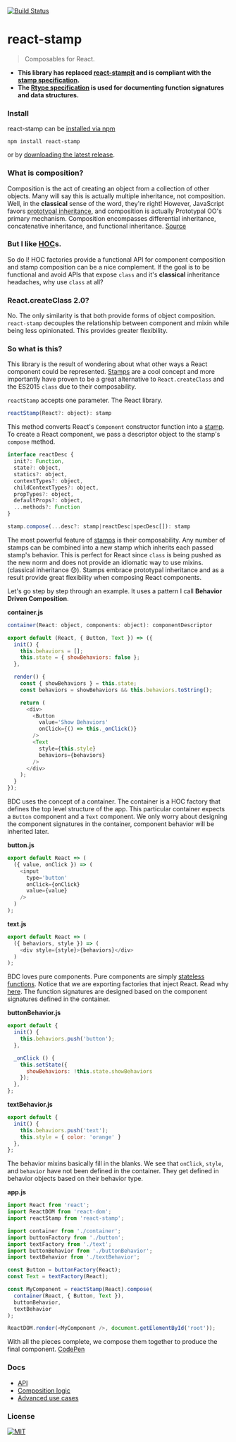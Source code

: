 [![Build Status](https://travis-ci.org/stampit-org/react-stamp.svg)](https://travis-ci.org/stampit-org/react-stamp)

# react-stamp
> Composables for React.

* **This library has replaced [react-stampit](https://github.com/stampit-org/react-stampit) and is compliant with the [stamp specification](https://github.com/stampit-org/stamp-specification).**
* **The [Rtype specification](https://github.com/ericelliott/rtype#rtype) is used for documenting function signatures and data structures.**

### Install

react-stamp can be [installed via npm](https://www.npmjs.com/package/react-stamp)

```
npm install react-stamp
```

or by [downloading the latest release](https://github.com/stampit-org/react-stamp/releases).

### What is composition?

Composition is the act of creating an object from a collection of other objects. Many will say this is actually
multiple inheritance, not composition. Well, in the **classical** sense of the word, they're right! However, JavaScript
favors [prototypal inheritance](https://medium.com/javascript-scene/common-misconceptions-about-inheritance-in-javascript-d5d9bab29b0a), and composition is actually Prototypal OO's primary mechanism. Composition encompasses
differential inheritance, concatenative inheritance, and functional inheritance. [Source](http://ericleads.com/2013/02/fluent-javascript-three-different-kinds-of-prototypal-oo/)

### But I like [HOC](https://medium.com/@dan_abramov/mixins-are-dead-long-live-higher-order-components-94a0d2f9e750)s.

So do I! HOC factories provide a functional API for component composition and stamp composition can be a nice complement. If the goal is to be functional and avoid APIs that expose `class` and it's **classical** inheritance headaches, why use `class` at all?

### React.createClass 2.0?

No. The only similarity is that both provide forms of object composition. `react-stamp` decouples the relationship between component and mixin while being less opinionated. This provides greater flexibility.

### So what is this?

This library is the result of wondering about what other ways a React component could be represented. [Stamps](https://github.com/stampit-org/stamp-specification) are a cool concept and more importantly have proven to be a great alternative to `React.createClass` and the ES2015 `class` due to their composability.

`reactStamp` accepts one parameter. The React library.

```js
reactStamp(React?: object): stamp
```

This method converts React's `Component` constructor function into a [stamp](https://github.com/stampit-org/stamp-specification). To create a React component, we pass a descriptor object to the stamp's `compose` method.

```js
interface reactDesc {
  init?: Function,
  state?: object,
  statics?: object,
  contextTypes?: object,
  childContextTypes?: object,
  propTypes?: object,
  defaultProps?: object,
  ...methods?: Function
}

stamp.compose(...desc?: stamp|reactDesc|specDesc[]): stamp
```

The most powerful feature of [stamps](https://github.com/stampit-org/stamp-specification) is their composability. Any number of stamps can be combined into a new stamp which inherits each passed stamp's behavior. This is perfect for React since `class` is being pushed as the new norm and does not provide an idiomatic way to use mixins. (classical inheritance :disappointed:). Stamps embrace prototypal inheritance and as a result provide great flexibility when composing React components.

Let's go step by step through an example. It uses a pattern I call **Behavior Driven Composition**.

__container.js__
```js
container(React: object, components: object): componentDescriptor
```
```js
export default (React, { Button, Text }) => ({
  init() {
    this.behaviors = [];
    this.state = { showBehaviors: false };
  },

  render() {
    const { showBehaviors } = this.state;
    const behaviors = showBehaviors && this.behaviors.toString();

    return (
      <div>
        <Button
          value='Show Behaviors'
          onClick={() => this._onClick()}
        />
        <Text
          style={this.style}
          behaviors={behaviors}
        />
      </div>
    );
  }
});
```

BDC uses the concept of a container. The container is a HOC factory that defines the top level structure of the app. This particular container expects a `Button` component and a `Text` component. We only worry about designing the component signatures in the container, component behavior will be inherited later.

__button.js__
```js
export default React => (
  ({ value, onClick }) => (
    <input
      type='button'
      onClick={onClick}
      value={value}
    />
  )
);
```

__text.js__
```js
export default React => (
  ({ behaviors, style }) => (
    <div style={style}>{behaviors}</div>
  )
);
```

BDC loves pure components. Pure components are simply [stateless functions](https://facebook.github.io/react/blog/2015/10/07/react-v0.14.html#stateless-functional-components). Notice that we are exporting factories that inject React. Read why [here](https://github.com/ericelliott/react-pure-component-starter#pure-component-factories). The function signatures are designed based on the component signatures defined in the container.

__buttonBehavior.js__
```js
export default {
  init() {
    this.behaviors.push('button');
  },

  _onClick () {
    this.setState({
      showBehaviors: !this.state.showBehaviors
    });
  },
};
```

__textBehavior.js__
```js
export default {
  init() {
    this.behaviors.push('text');
    this.style = { color: 'orange' }
  },
};
```

The behavior mixins basically fill in the blanks. We see that `onClick`, `style`, and `behavior` have not been defined in the container. They get defined in behavior objects based on their behavior type.

__app.js__
```js
import React from 'react';
import ReactDOM from 'react-dom';
import reactStamp from 'react-stamp';

import container from './container';
import buttonFactory from './button';
import textFactory from './text';
import buttonBehavior from './buttonBehavior';
import textBehavior from './textBehavior';

const Button = buttonFactory(React);
const Text = textFactory(React);

const MyComponent = reactStamp(React).compose(
  container(React, { Button, Text }),
  buttonBehavior,
  textBehavior
);

ReactDOM.render(<MyComponent />, document.getElementById('root'));
```

With all the pieces complete, we compose them together to produce the final component. [CodePen](http://codepen.io/troutowicz/pen/BoZqXX?editors=001)

### Docs
* [API](docs/api.md)
* [Composition logic](docs/composition.md)
* [Advanced use cases](docs/advanced.md)

### License
[![MIT](https://img.shields.io/badge/license-MIT-blue.svg)](http://troutowicz.mit-license.org)
